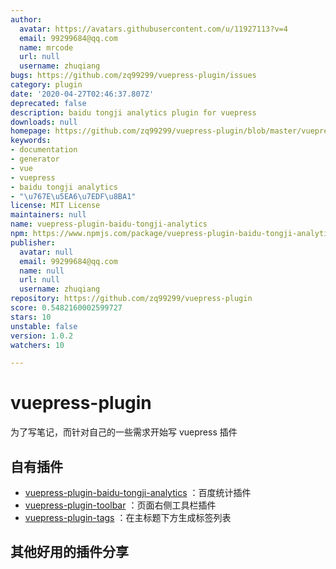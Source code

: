 ```yaml
---
author:
  avatar: https://avatars.githubusercontent.com/u/11927113?v=4
  email: 99299684@qq.com
  name: mrcode
  url: null
  username: zhuqiang
bugs: https://github.com/zq99299/vuepress-plugin/issues
category: plugin
date: '2020-04-27T02:46:37.807Z'
deprecated: false
description: baidu tongji analytics plugin for vuepress
downloads: null
homepage: https://github.com/zq99299/vuepress-plugin/blob/master/vuepress-plugin-baidu-tongji-analytics/README.md
keywords:
- documentation
- generator
- vue
- vuepress
- baidu tongji analytics
- "\u767E\u5EA6\u7EDF\u8BA1"
license: MIT License
maintainers: null
name: vuepress-plugin-baidu-tongji-analytics
npm: https://www.npmjs.com/package/vuepress-plugin-baidu-tongji-analytics
publisher:
  avatar: null
  email: 99299684@qq.com
  name: null
  url: null
  username: zhuqiang
repository: https://github.com/zq99299/vuepress-plugin
score: 0.5482160002599727
stars: 10
unstable: false
version: 1.0.2
watchers: 10

---
```


# vuepress-plugin

为了写笔记，而针对自己的一些需求开始写 vuepress 插件

## 自有插件

- [vuepress-plugin-baidu-tongji-analytics](./vuepress-plugin-baidu-tongji-analytics/README.md)
：百度统计插件
- [vuepress-plugin-toolbar](./vuepress-plugin-toolbar/README.md)
：页面右侧工具栏插件
- [vuepress-plugin-tags](./vuepress-plugin-tags/README.md)
  ：在主标题下方生成标签列表

## 其他好用的插件分享
